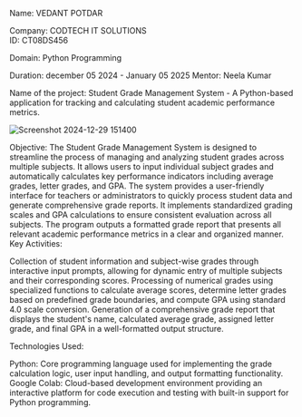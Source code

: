 Name: VEDANT POTDAR

Company: CODTECH IT SOLUTIONS  
ID: CT08DS456

Domain: Python Programming

Duration: december 05 2024 - January 05 2025
Mentor: Neela Kumar

Name of the project:
Student Grade Management System - A Python-based application for tracking and calculating student academic performance metrics.

![Screenshot 2024-12-29 151400](https://github.com/user-attachments/assets/2cf8acd6-025c-4a8a-8ed5-51548573e13b)

Objective:
The Student Grade Management System is designed to streamline the process of managing and analyzing student grades across multiple subjects. It allows users to input individual subject grades and automatically calculates key performance indicators including average grades, letter grades, and GPA. The system provides a user-friendly interface for teachers or administrators to quickly process student data and generate comprehensive grade reports. It implements standardized grading scales and GPA calculations to ensure consistent evaluation across all subjects. The program outputs a formatted grade report that presents all relevant academic performance metrics in a clear and organized manner.
Key Activities:

Collection of student information and subject-wise grades through interactive input prompts, allowing for dynamic entry of multiple subjects and their corresponding scores.
Processing of numerical grades using specialized functions to calculate average scores, determine letter grades based on predefined grade boundaries, and compute GPA using standard 4.0 scale conversion.
Generation of a comprehensive grade report that displays the student's name, calculated average grade, assigned letter grade, and final GPA in a well-formatted output structure.

Technologies Used:

Python: Core programming language used for implementing the grade calculation logic, user input handling, and output formatting functionality.
Google Colab: Cloud-based development environment providing an interactive platform for code execution and testing with built-in support for Python programming.
